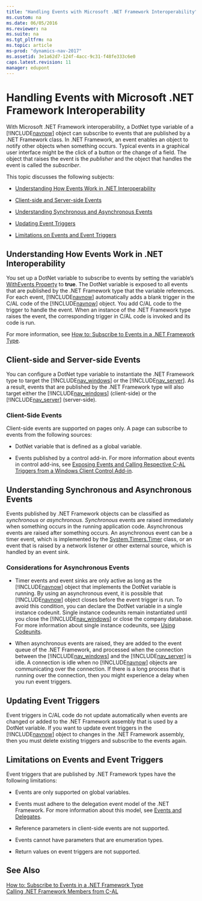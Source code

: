 ```yaml
---
title: "Handling Events with Microsoft .NET Framework Interoperability"
ms.custom: na
ms.date: 06/05/2016
ms.reviewer: na
ms.suite: na
ms.tgt_pltfrm: na
ms.topic: article
ms-prod: "dynamics-nav-2017"
ms.assetid: 3e1a62d7-124f-4acc-9c31-f48fe333c6e0
caps.latest.revision: 11
manager: edupont
---
```

# Handling Events with Microsoft .NET Framework Interoperability
With Microsoft .NET Framework interoperability, a DotNet type variable of a [!INCLUDE[navnow](includes/navnow_md.md)] object can subscribe to events that are published by a .NET Framework class. In .NET Framework, an event enables an object to notify other objects when something occurs. Typical events in a graphical user interface might be the click of a button or the change of a field. The object that raises the event is the *publisher* and the object that handles the event is called the *subscriber*.  
  
 This topic discusses the following subjects:  
  
-   [Understanding How Events Work in .NET Interoperability](#HowWork)  
  
-   [Client-side and Server-side Events](#ClientSide)  
  
-   [Understanding Synchronous and Asynchronous Events](#Asynch)  
  
-   [Updating Event Triggers](#Updating)  
  
-   [Limitations on Events and Event Triggers](#Limitations)  
  
##  <a name="HowWork"></a> Understanding How Events Work in .NET Interoperability  
 You set up a DotNet variable to subscribe to events by setting the variable’s [WithEvents Property](WithEvents-Property.md) to **true**. The DotNet variable is exposed to all events that are published by the .NET Framework type that the variable references. For each event, [!INCLUDE[navnow](includes/navnow_md.md)] automatically adds a blank trigger in the C\/AL code of the [!INCLUDE[navnow](includes/navnow_md.md)] object. You add C\/AL code to the trigger to handle the event. When an instance of the .NET Framework type raises the event, the corresponding trigger in C\/AL code is invoked and its code is run.  
  
 For more information, see [How to: Subscribe to Events in a .NET Framework Type](How%20to:%20Subscribe%20to%20Events%20in%20a%20.NET%20Framework%20Type.md).  
  
##  <a name="ClientSide"></a> Client\-side and Server\-side Events  
 You can configure a DotNet type variable to instantiate the .NET Framework type to target the [!INCLUDE[nav_windows](includes/nav_windows_md.md)] or the [!INCLUDE[nav_server](includes/nav_server_md.md)]. As a result, events that are published by the .NET Framework type will also target either the [!INCLUDE[nav_windows](includes/nav_windows_md.md)] \(client\-side\) or the [!INCLUDE[nav_server](includes/nav_server_md.md)] \(server\-side\).  
  
### Client\-Side Events  
 Client\-side events are supported on pages only. A page can subscribe to events from the following sources:  
  
-   DotNet variable that is defined as a global variable.  
  
-   Events published by a control add\-in. For more information about events in control add\-ins, see [Exposing Events and Calling Respective C\-AL Triggers from a Windows Client Control Add\-in](Exposing-Events-and-Calling-Respective-C-AL-Triggers-from-a-Windows-Client-Control-Add-in.md).  
  
##  <a name="Asynch"></a> Understanding Synchronous and Asynchronous Events  
 Events published by .NET Framework objects can be classified as *synchronous* or *asynchronous*. *Synchronous* events are raised immediately when something occurs in the running application code. Asynchronous events are raised after something occurs. An asynchronous event can be a timer event, which is implemented by the [System.Timers.Timer](http://go.microsoft.com/fwlink/?LinkID=262175) class, or an event that is raised by a network listener or other external source, which is handled by an event sink.  
  
### Considerations for Asynchronous Events  
  
-   Timer events and event sinks are only active as long as the [!INCLUDE[navnow](includes/navnow_md.md)] object that implements the DotNet variable is running. By using an asynchronous event, it is possible that [!INCLUDE[navnow](includes/navnow_md.md)] object closes before the event trigger is run. To avoid this condition, you can declare the DotNet variable in a single instance codeunit. Single instance codeunits remain instantiated until you close the [!INCLUDE[nav_windows](includes/nav_windows_md.md)] or close the company database. For more information about single instance codeunits, see [Using Codeunits](Using-Codeunits.md).  
  
-   When asynchronous events are raised, they are added to the event queue of the .NET Framework, and processed when the connection between the [!INCLUDE[nav_windows](includes/nav_windows_md.md)] and the [!INCLUDE[nav_server](includes/nav_server_md.md)] is idle. A connection is idle when no [!INCLUDE[navnow](includes/navnow_md.md)] objects are communicating over the connection. If there is a long process that is running over the connection, then you might experience a delay when you run event triggers.  
  
##  <a name="Updating"></a> Updating Event Triggers  
 Event triggers in C\/AL code do not update automatically when events are changed or added to the .NET Framework assembly that is used by a DotNet variable. If you want to update event triggers in the [!INCLUDE[navnow](includes/navnow_md.md)] object to changes in the .NET Framework assembly, then you must delete existing triggers and subscribe to the events again.  
  
##  <a name="Limitations"></a> Limitations on Events and Event Triggers  
 Event triggers that are published by .NET Framework types have the following limitations:  
  
-   Events are only supported on global variables.  
  
-   Events must adhere to the delegation event model of the .NET Framework. For more information about this model, see [Events and Delegates](http://go.microsoft.com/fwlink/?LinkID=262176).  
  
-   Reference parameters in client\-side events are not supported.  
  
-   Events cannot have parameters that are enumeration types.  
  
-   Return values on event triggers are not supported.  
  
## See Also  
 [How to: Subscribe to Events in a .NET Framework Type](How%20to:%20Subscribe%20to%20Events%20in%20a%20.NET%20Framework%20Type.md)   
 [Calling .NET Framework Members from C\-AL](Calling-.NET-Framework-Members-from-C-AL.md)